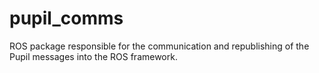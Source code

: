 # pupil_comms
ROS package responsible for the communication and republishing of the Pupil messages into the ROS framework.
